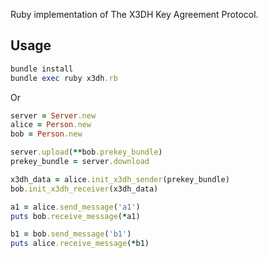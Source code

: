 Ruby implementation of The X3DH Key Agreement Protocol.

## Usage

```ruby
bundle install
bundle exec ruby x3dh.rb
```

Or

```ruby
server = Server.new
alice = Person.new
bob = Person.new

server.upload(**bob.prekey_bundle)
prekey_bundle = server.download

x3dh_data = alice.init_x3dh_sender(prekey_bundle)
bob.init_x3dh_receiver(x3dh_data)

a1 = alice.send_message('a1')
puts bob.receive_message(*a1)

b1 = bob.send_message('b1')
puts alice.receive_message(*b1)
```

